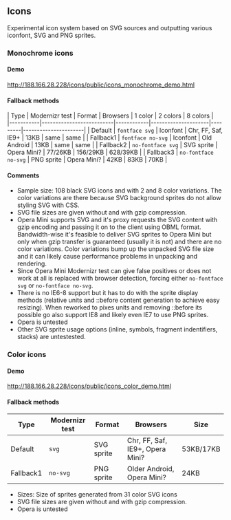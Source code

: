 ## Icons

Experimental icon system based on SVG sources and outputting various iconfont, SVG and PNG sprites.

### Monochrome icons

#### Demo

http://188.166.28.228/icons/public/icons_monochrome_demo.html

#### Fallback methods

| Type      | Modernizr test           | Format     | Browsers            | 1 color | 2 colors |  8 colors |    
|-----------|--------------------------|------------|---------------------|---------|----------------------|
| Default   | ```fontface svg```       | Iconfont   | Chr, FF, Saf, IE9+  | 13KB    | same     | same      |
| Fallback1 | ```fontface no-svg```    | Iconfont   | Old Android         | 13KB    | same     | same      |
| Fallback2 | ```no-fontface svg```    | SVG sprite | Opera Mini?         | 77/26KB | 156/29KB | 628/39KB  |
| Fallback3 | ```no-fontface no-svg``` | PNG sprite | Opera Mini?         | 42KB    | 83KB     | 70KB      |

#### Comments

* Sample size: 108 black SVG icons and with 2 and 8 color variations. The color variations are there because SVG background sprites do not allow styling SVG with CSS.
* SVG file sizes are given without and with gzip compression.
* Opera Mini supports SVG and it's proxy requests the SVG content with gzip encoding and passing it on to the client using OBML format. Bandwidth-wise it's feasible to deliver SVG sprites to Opera Mini but only when gzip transfer is guaranteed (usually it is not) and there are no color variations. Color variations bump up the unpacked SVG file size and it can likely cause performance problems in unpacking and rendering. 
* Since Opera Mini Modernizr test can give false positives or does not work at all is replaced with browser detection, forcing either ```no-fontface svg``` or ```no-fontface no-svg```.
* There is no IE6-8 support but it has to do with the sprite display methods (relative units and ::before content generation to achieve easy resizing). When reworked to pixes units and removing ::before its possible go also support IE8 and likely even IE7 to use PNG sprites. 
* Opera is untested
* Other SVG sprite usage options (inline, symbols, fragment indentifiers, stacks) are untestested.

### Color icons

#### Demo

http://188.166.28.228/icons/public/icons_color_demo.html

#### Fallback methods

| Type      | Modernizr test           | Format     | Browsers                         | Size       |
|-----------|--------------------------|------------|----------------------------------|------------|
| Default   | ```svg```                | SVG sprite | Chr, FF, Saf, IE9+, Opera Mini?  | 53KB/17KB  |  
| Fallback1 | ```no-svg```             | PNG sprite | Older Android, Opera Mini?       | 24KB       |


* Sizes: Size of sprites generated from 31 color SVG icons
* SVG file sizes are given without and with gzip compression.
* Opera is untested